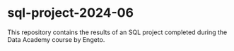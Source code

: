 # sql-project-2024-06
This repository contains the results of an SQL project completed during the Data Academy course by Engeto.
